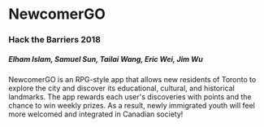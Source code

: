 # NewcomerGO
### Hack the Barriers 2018 
##### Elham Islam, Samuel Sun, Tailai Wang, Eric Wei, Jim Wu

NewcomerGO is an RPG-style app that allows new residents of Toronto to explore the city and discover its educational, cultural, and historical landmarks. The app rewards each user's discoveries with points and the chance to win weekly prizes. As a result, newly immigrated youth will feel more welcomed and integrated in Canadian society!
